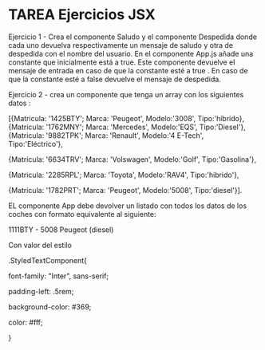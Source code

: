 # TAREA Ejercicios JSX

Ejercicio 1 - Crea el componente Saludo y el componente Despedida donde cada uno devuelva respectivamente  un mensaje de saludo y otra de despedida con el nombre del usuario. En el componente App.js añade una constante que inicialmente está a true. Este componente devuelve el mensaje de entrada en caso de que la constante esté a true . En caso de que la constante esté a false devuelve el mensaje de despedida.



Ejercicio 2 - crea un componente que tenga un array con los siguientes datos : 

[{Matricula: '1425BTY'; Marca: 'Peugeot', Modelo:'3008', Tipo:'híbrido}, {Matricula: '1762MNY'; Marca: 'Mercedes', Modelo:'EQS', Tipo:'Diesel'},{Matricula: '9882TPK'; Marca: 'Renault', Modelo:'4 E-Tech', Tipo:'Eléctrico'}, 

{Matricula: '6634TRV'; Marca: 'Volswagen', Modelo:'Golf', Tipo:'Gasolina'}, 

{Matricula: '2285RPL'; Marca: 'Toyota', Modelo:'RAV4', Tipo:'hibrido'}, 

{Matricula: '1782PRT'; Marca: 'Peugeot', Modelo:'5008', Tipo:'diesel'}]. 

EL componente App debe devolver un listado con todos los datos de los coches con  formato  equivalente al siguiente: 

<div class="StyledTextComponent"> 1111BTY - 5008 Peugeot (diesel) </div>

Con valor del estilo 

.StyledTextComponent{

 font-family: "Inter", sans-serif;

 padding-left: .5rem;

background-color: #369;

color: #fff;

}
